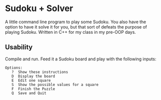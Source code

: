 # Sudoku + Solver

A little command line program to play some Sudoku. You also have the option to have it solve it for you, but that sort of defeats the purpose of playing Sudoku. Written in C++ for my class in my pre-OOP days.

## Usability

Compile and run. Feed it a Sudoku board and play with the following inputs:

```
Options:
   ?  Show these instructions
   D  Display the board
   E  Edit one square
   S  Show the possible values for a square
   F  Finish the Puzzle
   Q  Save and Quit
```
